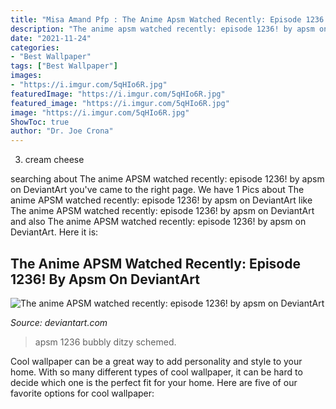 ```yaml
---
title: "Misa Amand Pfp : The Anime Apsm Watched Recently: Episode 1236! By Apsm On Deviantart"
description: "The anime apsm watched recently: episode 1236! by apsm on deviantart"
date: "2021-11-24"
categories:
- "Best Wallpaper"
tags: ["Best Wallpaper"]
images:
- "https://i.imgur.com/5qHIo6R.jpg"
featuredImage: "https://i.imgur.com/5qHIo6R.jpg"
featured_image: "https://i.imgur.com/5qHIo6R.jpg"
image: "https://i.imgur.com/5qHIo6R.jpg"
ShowToc: true
author: "Dr. Joe Crona"
---
```



3. cream cheese 

	

		
searching about The anime APSM watched recently: episode 1236! by apsm on DeviantArt you've came to the right page. We have 1 Pics about The anime APSM watched recently: episode 1236! by apsm on DeviantArt like The anime APSM watched recently: episode 1236! by apsm on DeviantArt and also The anime APSM watched recently: episode 1236! by apsm on DeviantArt. Here it is:
		
    
## The Anime APSM Watched Recently: Episode 1236! By Apsm On DeviantArt

<img loading=lazy src="https://i.imgur.com/5qHIo6R.jpg" onerror="this.onerror=null;this.src='https://tse3.mm.bing.net/th?id=OIP.lJsQ5flFz0mHsc8kGIPkmwHaDm&amp;pid=15.1';" alt="The anime APSM watched recently: episode 1236! by apsm on DeviantArt">

_Source: deviantart.com_

>apsm 1236 bubbly ditzy schemed. 

	

Cool wallpaper can be a great way to add personality and style to your home. With so many different types of cool wallpaper, it can be hard to decide which one is the perfect fit for your home. Here are five of our favorite options for cool wallpaper: 

